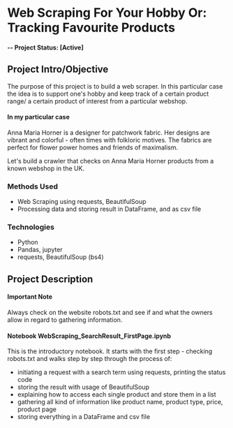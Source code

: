 # Web Scraping For Your Hobby Or: Tracking Favourite Products

#### -- Project Status: [Active]

## Project Intro/Objective
The purpose of this project is to build a web scraper. In this particular case the idea is to support one's hobby and keep track of a certain product range/ a certain product of interest from a particular webshop.

#### In my particular case
Anna Maria Horner is a designer for patchwork fabric. Her designs are vibrant and colorful - often times with folkloric motives. The fabrics are perfect for flower power homes and friends of maximalism.

Let's build a crawler that checks on Anna Maria Horner products from a known webshop in the UK. 


### Methods Used
* Web Scraping using requests, BeautifulSoup
* Processing data and storing result in DataFrame, and as csv file

### Technologies
* Python
* Pandas, jupyter
* requests, BeautifulSoup (bs4)

## Project Description
#### Important Note
Always check on the website robots.txt and see if and what the owners allow in regard to gathering information.

#### Notebook WebScraping_SearchResult_FirstPage.ipynb

This is the introductory notebook. It starts with the first step - checking robots.txt and walks step by step through the process of:
- initiating a request with a search term using requests, printing the status code
- storing the result with usage of BeautifulSoup
- explaining how to access each single product and store them in a list
- gathering all kind of information like product name, product type, price, product page
- storing everything in a DataFrame and csv file

 
